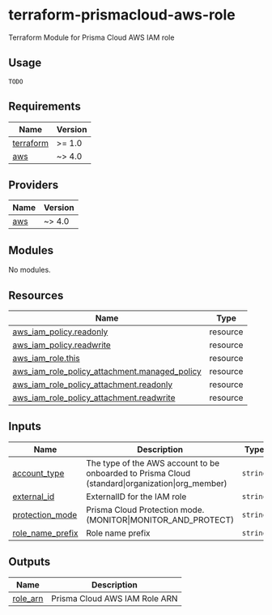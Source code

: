 # terraform-prismacloud-aws-role
Terraform Module for Prisma Cloud AWS IAM role

## Usage

```hcl
TODO
```

<!-- BEGINNING OF PRE-COMMIT-TERRAFORM DOCS HOOK -->
## Requirements

| Name | Version |
|------|---------|
| <a name="requirement_terraform"></a> [terraform](#requirement\_terraform) | >= 1.0 |
| <a name="requirement_aws"></a> [aws](#requirement\_aws) | ~> 4.0 |

## Providers

| Name | Version |
|------|---------|
| <a name="provider_aws"></a> [aws](#provider\_aws) | ~> 4.0 |

## Modules

No modules.

## Resources

| Name | Type |
|------|------|
| [aws_iam_policy.readonly](https://registry.terraform.io/providers/hashicorp/aws/latest/docs/resources/iam_policy) | resource |
| [aws_iam_policy.readwrite](https://registry.terraform.io/providers/hashicorp/aws/latest/docs/resources/iam_policy) | resource |
| [aws_iam_role.this](https://registry.terraform.io/providers/hashicorp/aws/latest/docs/resources/iam_role) | resource |
| [aws_iam_role_policy_attachment.managed_policy](https://registry.terraform.io/providers/hashicorp/aws/latest/docs/resources/iam_role_policy_attachment) | resource |
| [aws_iam_role_policy_attachment.readonly](https://registry.terraform.io/providers/hashicorp/aws/latest/docs/resources/iam_role_policy_attachment) | resource |
| [aws_iam_role_policy_attachment.readwrite](https://registry.terraform.io/providers/hashicorp/aws/latest/docs/resources/iam_role_policy_attachment) | resource |

## Inputs

| Name | Description | Type | Default | Required |
|------|-------------|------|---------|:--------:|
| <a name="input_account_type"></a> [account\_type](#input\_account\_type) | The type of the AWS account to be onboarded to Prisma Cloud (standard\|organization\|org\_member) | `string` | `"standard"` | no |
| <a name="input_external_id"></a> [external\_id](#input\_external\_id) | ExternalID for the IAM role | `string` | n/a | yes |
| <a name="input_protection_mode"></a> [protection\_mode](#input\_protection\_mode) | Prisma Cloud Protection mode. (MONITOR\|MONITOR\_AND\_PROTECT) | `string` | `"MONITOR"` | no |
| <a name="input_role_name_prefix"></a> [role\_name\_prefix](#input\_role\_name\_prefix) | Role name prefix | `string` | `""` | no |

## Outputs

| Name | Description |
|------|-------------|
| <a name="output_role_arn"></a> [role\_arn](#output\_role\_arn) | Prisma Cloud AWS IAM Role ARN |
<!-- END OF PRE-COMMIT-TERRAFORM DOCS HOOK -->
